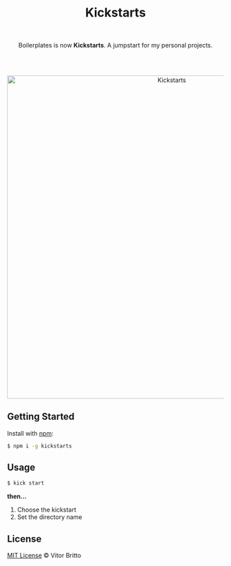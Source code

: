 <h1 align="center">Kickstarts</h1>
<br>
<p  align="center">Boilerplates is now <strong>Kickstarts</strong>. A jumpstart for my personal projects.</p>
<br>
<br>
<p align="center">
<img src="https://github.com/vitorbritto/kickstarts/raw/master/source/kickstarts.jpg" alt="Kickstarts" width="750">
</p>


## Getting Started

Install with [npm](https://www.npmjs.com/):

```sh
$ npm i -g kickstarts
```


## Usage

```sh
$ kick start
```

**then...**

1. Choose the kickstart
2. Set the directory name


## License

[MIT License](http://vitorbritto.mit-license.org/) © Vitor Britto



